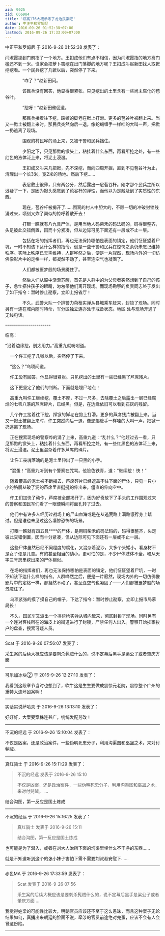 ```yaml
---
aid: 9025
zid: 666984
title: '临高176大概参考了龙治民案吧'
author: 中正平和罗姆尼
date: 2016-09-26 01:52:38+07:00
lastmod: 2016-09-26 17:33:00+07:00
---
```


中正平和罗姆尼 于 2016-9-26 01:52:38 发表了：

闫淑霞挪到门前指了一个地方。王扣成他们有点不相信，因为闫淑霞指的地方离门槛还不到一米。谁家会把萝卜窖挖在出门落脚的地方呢？王扣成叫赵新田找人取锨挖挖看。一个民兵挖了几锨以后，突然停了下来。 

　　　　“咋了？”赵新田问。 

　　　　该民兵没有回答，他显得很紧张。只见挖出的土里含有一些尚未腐化的苞谷叶。 

　　　　“挖呀！”赵新田催促道。 

　　　　那民兵接着往下挖，踩锨的脚老在锨上打滑。更多的苞谷叶被翻上来。当又一锨土被翻上来时，那民兵突然向后一退，像蛇蝎缠手一样哇的大叫一声，把锨一扔逃离了现场。 

　　　　围观的村民哗的涌上来，又被干警和民兵挡住。 

　　　　夕阳之下，只见那锨的锨头上，粘挂着什么东西，再看所挖之处，有一些红色的液体泛上来，将泥土浸湿。 

　　　　王扣成又叫来几把锨，先不深挖，而向四周开掘，直到不见苞谷叶为止，清理出一个长3米，宽2米的场地。然后下挖…… 

　　　　表层敷土很薄，只有两公分，然后露出一层苞谷杆。刚才那个民兵之所以迟疑了一下，是因为锨头感觉到了苞谷杆的弹性，而他以为是触及到了实质性的东西。 

　　　　现在，苞谷杆被揭开了……围观的村人中胆大的，不顾一切的冲破封锁线涌过来，顷刻又炸了巢似的惊呼着散开去！ 

　　　　打眼一瞧就有八九具尸体，是用当地人码柴禾的码法码的，码得很整齐，头足彼此交错倒置，因而十分紧凑，但从边际可见下面还有一层或不止一层。 

　　　　包括在场的指挥者们，再也无法保持哪怕是表面的镇定，他们怔怔望着尸坑，一时不知该下达什么样的指令。倒是一些干警和民兵在惊愕之余仍未忘记维持秩序。实际上秩序已无需维持，人群哗然之后，便是一片寂然，现场内外的一切仿佛像影片中的定格一样，都凝然不动了，甚至连空气也凝固了。 

　　　　人们都被噩梦般的场景魇住了。 

　　　　然后人们从魇中渐渐苏醒，首先是人群中的为父母者突然想到了自己的孩子，急忙搭住孩子的眼睛，匆匆带他们离开现场。而现场勘察的负责同志终于发出了如下指令：暂时停止勘察，立即上报省厅！ 

　　　　不久，武警大队一个排警力荷枪实弹从县城乘车赶来，封锁了现场。同时另有一连在城内随时待命，军分区独立连亦处于戒备状态。地区 处与现场开通了无线电话。 

\-\-\---------------------

临高：

“沿着边缘挖，别太用力。”高重九就吩咐道。

    一个仵工挖了几锨以后，突然停了下来。

    “这么？”乌项问道。

    仵工没有回答，他显得很紧张。只见挖出的土里有一些已经黑了芦席残片。

    这下更坚定了他们的判断。下面就是埋尸地点！

    高重九叫仵工继续挖，覆土不厚，不过一尺多，去除覆土之后露出一层已经腐烂的七零八落的芦席碎片，已经黑。但是，在边缘依旧可以看到石灰的残留。

    几个仵工接着往下挖，踩锨的脚老在锨上打滑。更多的芦席残片被翻上来。当又一锨土被翻上来时，仵工突然向后一退，像蛇蝎缠手一样哇的大叫一声，把锨一扔逃离了现场。

    正在搜索现场的警察哗的涌了上来，高重九道：“乱什么？”他赶过去一看，只见那锨的锨头上，粘挂着什么东西，再看所挖之处，有一些红黑色的液体泛上来，将泥土浸湿。泥土里混杂着许多芦席的碎片。

    让仵工丧魂落魄的是泥土里伸出了一只黑的小手。

    “混蛋！”高重九听到有个警察在咒骂。他脸色铁青，道：“继续挖！快！”

    随着覆盖的泥土被不断揭去，芦席碎片已经遮盖不住下面的尸体，只见一只小小的胳膊从破了洞的芦席里直挺挺的伸出来，僵直的伸向空中。

    仵工们加快了动作，芦席被全部揭开了，因为好奇放下了手头的工作围观过来的警察和国民军们看了一眼便瞬间将面孔转了过去。

    他们中有许多人经历过战场上的尸山血海或是在从逃荒路上满路饿殍身上踏过。但是谁也未见过这么凄惨恐怖的场景。

    打眼一瞧就有四五具\*\*\*\*的尸体，是用码柴禾的码法码的，码得很整齐，头足彼此交错倒置，因而十分紧凑，但从边际可见下面还有一层或不止一层。

    这些尸体虽然已经不同程度的腐化，又混杂着泥沙，大多个头矮小，看身材不是女子便是儿童。有的甚至相当的幼小。更可怕的是，不少尸体肢体不全，和从天字三号房里挖出来的尸体相似。

    在场的指挥者们，再也无法保持哪怕是表面的镇定，他们怔怔望着尸坑，一时不知该下达什么样的指令。人群哗然之后，便是一片寂然，现场内外的一切仿佛像影片中的定格一样，都凝然不动了，甚至连空气也凝固了――人们都被噩梦般的场景魇住了。

    乌项紧张的摸了摸自己的帽子，下达了指令：暂时停止勘察，立即上报市局慕局长！

    不久，国民军又派出一个排荷枪实弹从城内赶来，彻底封锁了现场。同时另有一个连对客栈所在的海皮上的街道进行了封锁，严禁任何人出入。警察开始挨家挨户的盘查，搜索可疑人员。

---------

Scat 于 2016-9-26 07:56:07 发表了：

采生案的后续大概应该是要刺杀髡贼什么的，说不定幕后黑手是梁公子或者肇庆方面

---------

可乐加冰块② 于 2016-9-26 12:27:10 发表了：

我看到这段章节当时也想到了，吹牛这是生生要做成震惊元老院，震惊整个广州的重特大连环凶案啊！

---------

实话实说萨哈夫 于 2016-9-26 13:13:10 发表了：

好好好，大案要案株连甚广，统统发配劳改！

---------

不沉的经远 于 2016-9-26 15:10:04 发表了：

不仅是凶案，还是政治案件，一些伪明死忠分子，利用沟渠图和巫蛊之术，来对付髡贼。

---------

真红骑士 于 2016-9-26 15:11:29 发表了：

> 不沉的经远 发表于 2016-9-26 15:10
> 
> 不仅是凶案，还是政治案件，一些伪明死忠分子，利用沟渠图和巫蛊之术，来对付髡贼。 ...



结合沟图，第一反应是国土炼成

---------

不沉的经远 于 2016-9-26 15:16:25 发表了：

> 真红骑士 发表于 2016-9-26 15:11
> 
> 结合沟图，第一反应是国土炼成



也可能是为了潜入，或者在刘大人治所下面的沟渠里埋什么不干净的东西……

就是不知道听到这个的张小妹子害怕下需不需要刘叔叔安慰下……

---------

赤色MA 于 2016-9-26 17:33:59 发表了：

> Scat 发表于 2016-9-26 07:56
> 
> 采生案的后续大概应该是要刺杀髡贼什么的，说不定幕后黑手是梁公子或者肇庆方面 ...



我觉得姓梁的可能性比较大，明朝官员应该还不至于这么愚昧，而且这种案子无论结果如何，真捅出来朝廷的脸面不说，牵涉的官员前途绝对完蛋，应该不会有人会冒这份险。

---------

